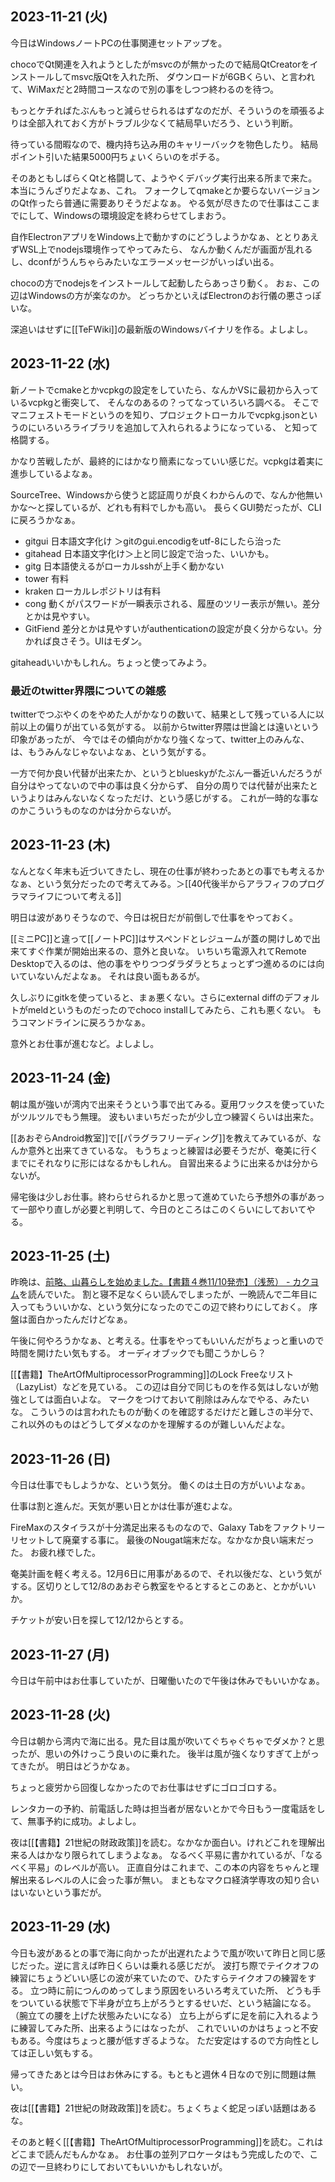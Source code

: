 ## 2023-11-21 (火)

今日はWindowsノートPCの仕事関連セットアップを。

chocoでQt関連を入れようとしたがmsvcのが無かったので結局QtCreatorをインストールしてmsvc版Qtを入れた所、
ダウンロードが6GBくらい、と言われて、WiMaxだと2時間コースなので別の事をしつつ終わるのを待つ。

もっとケチればたぶんもっと減らせられるはずなのだが、そういうのを頑張るよりは全部入れておく方がトラブル少なくて結局早いだろう、という判断。

待っている間暇なので、機内持ち込み用のキャリーバックを物色したり。
結局ポイント引いた結果5000円ちょいくらいのをポチる。

そのあともしばらくQtと格闘して、ようやくデバッグ実行出来る所まで来た。本当にうんざりだよなぁ、これ。
フォークしてqmakeとか要らないバージョンのQt作ったら普通に需要ありそうだよなぁ。
やる気が尽きたので仕事はここまでにして、Windowsの環境設定を終わらせてしまおう。

自作ElectronアプリをWindows上で動かすのにどうしようかなぁ、ととりあえずWSL上でnodejs環境作ってやってみたら、
なんか動くんだが画面が乱れるし、dconfがうんちゃらみたいなエラーメッセージがいっぱい出る。

chocoの方でnodejsをインストールして起動したらあっさり動く。
おぉ、この辺はWindowsの方が楽なのか。
どっちかといえばElectronのお行儀の悪さっぽいな。

深追いはせずに[[TeFWiki]]の最新版のWindowsバイナリを作る。よしよし。

## 2023-11-22 (水)

新ノートでcmakeとかvcpkgの設定をしていたら、なんかVSに最初から入っているvcpkgと衝突して、
そんなのあるの？ってなっていろいろ調べる。
そこでマニフェストモードというのを知り、プロジェクトローカルでvcpkg.jsonというのにいろいろライブラリを追加して入れられるようになっている、
と知って格闘する。

かなり苦戦したが、最終的にはかなり簡素になっていい感じだ。vcpkgは着実に進歩しているよなぁ。

SourceTree、Windowsから使うと認証周りが良くわからんので、なんか他無いかな〜と探しているが、どれも有料でしかも高い。
長らくGUI勢だったが、CLIに戻ろうかなぁ。

- gitgui 日本語文字化け ＞gitのgui.encodigをutf-8にしたら治った
- gitahead 日本語文字化け＞上と同じ設定で治った、いいかも。
- gitg 日本語使えるがローカルsshが上手く動かない
- tower 有料
- kraken ローカルレポジトリは有料
- cong 動くがパスワードが一瞬表示される、履歴のツリー表示が無い。差分とかは見やすい。
- GitFiend 差分とかは見やすいがauthenticationの設定が良く分からない。分かれば良さそう。UIはモダン。

gitaheadいいかもしれん。ちょっと使ってみよう。

### 最近のtwitter界隈についての雑感

twitterでつぶやくのをやめた人がかなりの数いて、結果として残っている人に以前以上の偏りが出ている気がする。
以前からtwitter界隈は世論とは遠いという印象があったが、
今ではその傾向がかなり強くなって、twitter上のみんな、は、もうみんなじゃないよなぁ、という気がする。

一方で何か良い代替が出来たか、というとblueskyがたぶん一番近いんだろうが自分はやってないので中の事は良く分からず、
自分の周りでは代替が出来たというよりはみんないなくなっただけ、という感じがする。
これが一時的な事なのかこういうものなのかは分からないが。

## 2023-11-23 (木)

なんとなく年末も近づいてきたし、現在の仕事が終わったあとの事でも考えるかなぁ、という気分だったので考えてみる。＞[[40代後半からアラフィフのプログラマライフについて考える]]

明日は波がありそうなので、今日は祝日だが前倒しで仕事をやっておく。

[[ミニPC]]と違って[[ノートPC]]はサスペンドとレジュームが蓋の開けしめで出来てすぐ作業が開始出来るの、意外と良いな。
いちいち電源入れてRemote Desktopで入るのは、他の事をやりつつダラダラとちょっとずつ進めるのには向いていないんだよなぁ。
それは良い面もあるが。

久しぶりにgitkを使っていると、まぁ悪くない。さらにexternal diffのデフォルトがmeldというものだったのでchoco installしてみたら、これも悪くない。
もうコマンドラインに戻ろうかなぁ。

意外とお仕事が進むなど。よしよし。

## 2023-11-24 (金)

朝は風が強いが湾内で出来そうという事で出てみる。夏用ワックスを使っていたがツルツルでもう無理。
波もいまいちだったが少し立つ練習くらいは出来た。

[[あおぞらAndroid教室]]で[[パラグラフリーディング]]を教えてみているが、なんか意外と出来てきているな。
もうちょっと練習は必要そうだが、奄美に行くまでにそれなりに形にはなるかもしれん。
自習出来るように出来るかは分からないが。

帰宅後は少しお仕事。終わらせられるかと思って進めていたら予想外の事があって一部やり直しが必要と判明して、今日のところはこのくらいにしておいてやる。

## 2023-11-25 (土)

昨晩は、[前略、山暮らしを始めました。【書籍４巻11/10発売】（浅葱） - カクヨム](https://kakuyomu.jp/works/16816927861337057957)を読んでいた。
割と寝不足なくらい読んでしまったが、一晩読んで二年目に入ってもういいかな、という気分になったのでこの辺で終わりにしておく。
序盤は面白かったんだけどなぁ。

午後に何やろうかなぁ、と考える。仕事をやってもいいんだがちょっと重いので時間を開けたい気もする。
オーディオブックでも聞こうかしら？

[[【書籍】TheArtOfMultiprocessorProgramming]]のLock Freeなリスト（LazyList）などを見ている。
この辺は自分で同じものを作る気はしないが勉強としては面白いよな。
マークをつけておいて削除はみんなでやる、みたいな。
こういうのは言われたものが動くのを確認するだけだと難しさの半分で、
これ以外のものはどうしてダメなのかを理解するのが難しいんだよな。

## 2023-11-26 (日)

今日は仕事でもしようかな、という気分。
働くのは土日の方がいいよなぁ。

仕事は割と進んだ。天気が悪い日とかは仕事が進むよな。

FireMaxのスタイラスが十分満足出来るものなので、Galaxy Tabをファクトリーリセットして廃棄する事に。
最後のNougat端末だな。なかなか良い端末だった。
お疲れ様でした。

奄美計画を軽く考える。12月6日に用事があるので、それ以後だな、という気がする。区切りとして12/8のあおぞら教室をやるとするとこのあと、とかがいいか。

チケットが安い日を探して12/12からとする。

## 2023-11-27 (月)

今日は午前中はお仕事していたが、日曜働いたので午後は休みでもいいかなぁ。

## 2023-11-28 (火)

今日は朝から湾内で海に出る。見た目は風が吹いてぐちゃぐちゃでダメか？と思ったが、思いの外けっこう良いのに乗れた。
後半は風が強くなりすぎて上がってきたが。
明日はどうかなぁ。

ちょっと疲労から回復しなかったのでお仕事はせずにゴロゴロする。

レンタカーの予約、前電話した時は担当者が居ないとかで今日もう一度電話をして、無事予約に成功。よしよし。

夜は[[【書籍】21世紀の財政政策]]を読む。なかなか面白い。けれどこれを理解出来る人はかなり限られてしまうよなぁ。
なるべく平易に書かれているが、「なるべく平易」のレベルが高い。
正直自分はこれまで、この本の内容をちゃんと理解出来るレベルの人に会った事が無い。
まともなマクロ経済学専攻の知り合いはいないという事だが。

## 2023-11-29 (水)

今日も波があるとの事で海に向かったが出遅れたようで風が吹いて昨日と同じ感じだった。逆に言えば昨日くらいは乗れる感じだが。
波打ち際でテイクオフの練習にちょうどいい感じの波が来ていたので、ひたすらテイクオフの練習をする。
立つ時に前につんのめってしまう原因をいろいろ考えていた所、
どうも手をついている状態で下半身が立ち上がろうとするせいだ、という結論になる。（腕立ての腰を上げた状態みたいになる）
立ち上がらずに足を前に入れるように練習してみた所、出来るようにはなったが、
これでいいのかはちょっと不安もある。今度はちょっと腰が低すぎるような。
ただ安定はするので方向性としては正しい気もする。

帰ってきたあとは今日はお休みにする。もともと週休４日なので別に問題は無い。

夜は[[【書籍】21世紀の財政政策]]を読む。ちょくちょく蛇足っぽい話題はあるな。

そのあと軽く[[【書籍】TheArtOfMultiprocessorProgramming]]を読む。これはどこまで読んだもんかなぁ。
お仕事の並列アロケータはもう完成したので、この辺で一旦終わりにしておいてもいいかもしれないが。